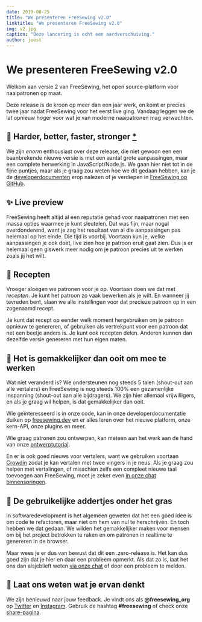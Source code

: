 ```yaml
---
date: 2019-08-25
title: "We presenteren FreeSewing v2.0"
linktitle: "We presenteren FreeSewing v2.0"
img: v2.jpg
caption: "Deze lancering is echt een aardverschuiving."
author: joost
---
```


# We presenteren FreeSewing v2.0

Welkom aan versie 2 van FreeSewing, het open source-platform voor naaipatronen op maat.

Deze release is de kroon op meer dan een jaar werk, en komt er precies twee jaar nadat FreeSewing voor het eerst live ging. Vandaag leggen we de lat opnieuw hoger voor wat je van moderne naaipatronen mag verwachten.

## 🦄 Harder, better, faster, stronger [\*](https://www.youtube.com/watch?v=GDpmVUEjagg)


We zijn *enorm* enthousiast over deze release, die niet gewoon een een baanbrekende nieuwe versie is met een aantal grote aanpassingen, maar een complete herwerking in JavaScript/Node.js.  We gaan hier niet tot in de fijne puntjes, maar als je graag zou weten hoe we dit gedaan hebben, kan je de [developerdocumenten](https://freesewing.dev) erop nalezen of je verdiepen in [FreeSewing op GitHub](https://github.com/freesewing).


## ✨ Live preview

FreeSewing heeft altijd al een reputatie gehad voor naaipatronen met een massa opties waarmee je kunt sleutelen. Dat was fijn, maar nogal overdonderend, want je zag het resultaat van al die aanpassingen pas helemaal op het einde. Die tijd is voorbij. Voortaan kun je, welke aanpassingen je ook doet, live zien hoe je patroon eruit gaat zien. Dus is er helemaal geen giswerk meer nodig om je patroon precies uit te werken zoals jij het wilt.

## 🧂  Recepten

Vroeger sloegen we patronen voor je op. Voortaan doen we dat met *recepten*. Je kunt het patroon zo vaak bewerken als je wilt. En wanneer jij tevreden bent, slaan we alle instellingen voor dat precieze patroon op in een zogenaamd recept.

Je kunt dat recept op eender welk moment hergebruiken om je patroon opnieuw te genereren, of gebruiken als vertrekpunt voor een patroon dat net een beetje anders is. Je kunt ook recepten delen. Anderen kunnen dan dezelfde versie genereren met hun eigen maten.

## 🤝 Het is gemakkelijker dan ooit om mee te werken

Wat niet veranderd is? We ondersteunen nog steeds 5 talen (shout-out aan alle vertalers) en FreeSewing is nog steeds 100% een gezamenlijke inspanning (shout-out aan alle bijdragers). We zijn hier allemaal vrijwilligers, en als je graag wil helpen, is dat gemakkelijker dan ooit.

Wie geïnteresseerd is in onze code, kan in onze developerdocumentatie duiken op [freesewing.dev](https://freesewing.dev) en er alles leren over het nieuwe platform, onze kern-API, onze plugins en meer.

Wie graag patronen zou ontwerpen, kan meteen aan het werk aan de hand van onze [ontwerptutorial](https://freesewing.dev/tutorial).

En er is ook goed nieuws voor vertalers, want we gebruiken voortaan [Crowdin](https://crowdin.com/) zodat je kan vertalen met twee vingers in je neus. Als je graag zou helpen met vertalingen, of misschien zelfs een compleet nieuwe taal toevoegen aan FreeSewing, moet je zeker even [in onze chat binnenspringen](https://gitter.im/freesewing/chat).

## 💩 De gebruikelijke addertjes onder het gras

In softwaredevelopment is het algemeen geweten dat het een goed idee is om code te refactoren, maar niet om hem van nul te herschrijven. En toch hebben we dat gedaan. We wilden het gemakkelijker maken voor mensen om bij het project betrokken te raken en om patronen in realtime te genereren in de browser.

Maar wees je er dus van bewust dat dit een .zero-release is. Het kan dus goed zijn dat je hier en daar een probleem opmerkt. Als dat zo is, laat het ons dan alsjeblieft weten [via onze chat](https://gitter.im/freesewing/chat) of door een probleem te melden.

## 🤞 Laat ons weten wat je ervan denkt

We zijn benieuwd naar jouw feedback. Je vindt ons als **@freesewing_org** op [Twitter](https://twitter.com/freesewing_org) en [Instagram](https://instagram.com/freesewing_org). Gebruik de hashtag **#freesewing** of check onze [share-pagina](/share).
